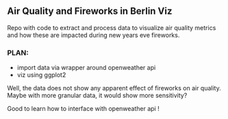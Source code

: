 ## Air Quality and Fireworks in Berlin Viz

Repo with code to extract and process data to visualize air quality metrics and how these
are impacted during new years eve fireworks. 

### PLAN:
- import data via wrapper around openweather api 
- viz using ggplot2

Well, the data does not show any apparent effect of fireworks on air quality. 
Maybe with more granular data, it would show more sensitivity? 

Good to learn how to interface with openweather api !